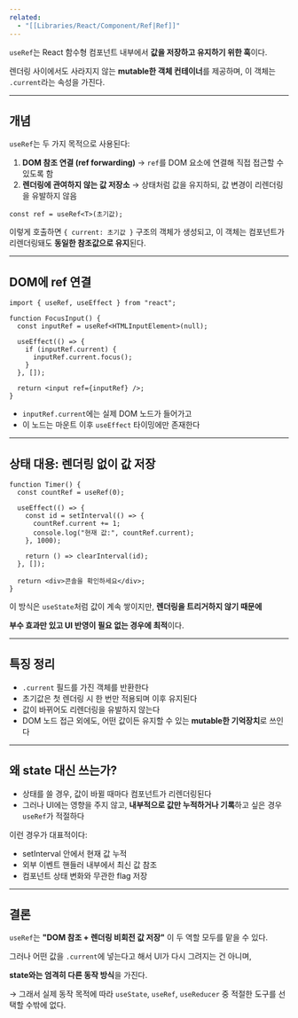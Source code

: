 ```yaml
---
related:
  - "[[Libraries/React/Component/Ref|Ref]]"
---
```

`useRef`는 React 함수형 컴포넌트 내부에서 **값을 저장하고 유지하기 위한 훅**이다.

렌더링 사이에서도 사라지지 않는 **mutable한 객체 컨테이너**를 제공하며, 이 객체는 `.current`라는 속성을 가진다.

---

## 개념

`useRef`는 두 가지 목적으로 사용된다:

1. **DOM 참조 연결 (ref forwarding)** → `ref`를 DOM 요소에 연결해 직접 접근할 수 있도록 함
2. **렌더링에 관여하지 않는 값 저장소** → 상태처럼 값을 유지하되, 값 변경이 리렌더링을 유발하지 않음

```tsx
const ref = useRef<T>(초기값);

```

이렇게 호출하면 `{ current: 초기값 }` 구조의 객체가 생성되고, 이 객체는 컴포넌트가 리렌더링돼도 **동일한 참조값으로 유지**된다.

---

## DOM에 ref 연결

```tsx
import { useRef, useEffect } from "react";

function FocusInput() {
  const inputRef = useRef<HTMLInputElement>(null);

  useEffect(() => {
    if (inputRef.current) {
      inputRef.current.focus();
    }
  }, []);

  return <input ref={inputRef} />;
}

```

- `inputRef.current`에는 실제 DOM 노드가 들어가고
- 이 노드는 마운트 이후 `useEffect` 타이밍에만 존재한다

---

## 상태 대용: 렌더링 없이 값 저장

```tsx
function Timer() {
  const countRef = useRef(0);

  useEffect(() => {
    const id = setInterval(() => {
      countRef.current += 1;
      console.log("현재 값:", countRef.current);
    }, 1000);

    return () => clearInterval(id);
  }, []);

  return <div>콘솔을 확인하세요</div>;
}

```

이 방식은 `useState`처럼 값이 계속 쌓이지만, **렌더링을 트리거하지 않기 때문에**

**부수 효과만 있고 UI 반영이 필요 없는 경우에 최적**이다.

---

## 특징 정리

- `.current` 필드를 가진 객체를 반환한다
- 초기값은 첫 렌더링 시 한 번만 적용되며 이후 유지된다
- 값이 바뀌어도 리렌더링을 유발하지 않는다
- DOM 노드 접근 외에도, 어떤 값이든 유지할 수 있는 **mutable한 기억장치**로 쓰인다

---

## 왜 state 대신 쓰는가?

- 상태를 쓸 경우, 값이 바뀔 때마다 컴포넌트가 리렌더링된다
- 그러나 UI에는 영향을 주지 않고, **내부적으로 값만 누적하거나 기록**하고 싶은 경우 `useRef`가 적절하다

이런 경우가 대표적이다:

- setInterval 안에서 현재 값 누적
- 외부 이벤트 핸들러 내부에서 최신 값 참조
- 컴포넌트 상태 변화와 무관한 flag 저장

---

## 결론

`useRef`는 **"DOM 참조 + 렌더링 비회전 값 저장"** 이 두 역할 모두를 맡을 수 있다.

그러나 어떤 값을 `.current`에 넣는다고 해서 UI가 다시 그려지는 건 아니며,

**state와는 엄격히 다른 동작 방식**을 가진다.

→ 그래서 실제 동작 목적에 따라 `useState`, `useRef`, `useReducer` 중 적절한 도구를 선택할 수밖에 없다.